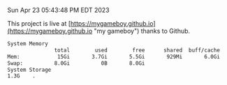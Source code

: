 Sun Apr 23 05:43:48 PM EDT 2023

This project is live at [https://mygameboy.github.io](https://mygameboy.github.io "my gameboy") thanks to Github.

```bash
System Memory
               total        used        free      shared  buff/cache   available
Mem:            15Gi       3.7Gi       5.5Gi       929Mi       6.0Gi        10Gi
Swap:          8.0Gi          0B       8.0Gi
System Storage
1.3G	.
